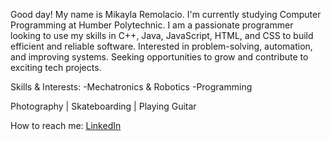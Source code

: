 Good day! My name is Mikayla Remolacio. I'm currently studying Computer Programming at Humber Polytechnic. I am a passionate programmer looking to use my skills in C++, Java, JavaScript, HTML, and CSS to build efficient and reliable software. Interested in problem-solving, automation, and improving systems. Seeking opportunities to grow and contribute to exciting tech projects. 

Skills & Interests:
-Mechatronics & Robotics
-Programming

Photography  | Skateboarding  | Playing Guitar 

How to reach me:
[LinkedIn](https://www.linkedin.com/in/mikayla-remolacio-205166265/)
<!---
kalremo/kalremo is a ✨ special ✨ repository because its `README.md` (this file) appears on your GitHub profile.
You can click the Preview link to take a look at your changes.
--->
